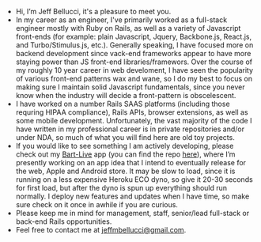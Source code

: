 - Hi, I’m Jeff Bellucci, it's a pleasure to meet you.
- In my career as an engineer, I've primarily worked as a full-stack engineer mostly with Ruby on Rails, as well as a variety of Javascript front-ends (for example: plain Javascript, Jquery, Backbone.js, React.js, and Turbo/Stimulus.js, etc.).  Generally speaking, I have focused more on backend development since vack-end frameworks appear to have more staying power than JS front-end libraries/framewors.  Over the course of my roughly 10 year career in web develoment, I have seen the popularity of various front-end patterns wax and wane, so I do my best to focus on making sure I maintain solid Javascript fundamentals, since you never know when the industry will decide a front-pattern is obscelescent.
- I have worked on a number Rails SAAS platforms (including those requring HIPAA compliance), Rails APIs, browser extensions, as well as some mobile development. Unfortunately, the vast majority of the code I have written in my professional career is in private repositories and/or under NDA, so much of what you will find here are old toy projects.
- If you would like to see something I am actively developing, please check out my [Bart-Live](https://bart-live.herokuapp.com) app (you can find the repo [here](https://github.com/DoubleKick-Creations/bart-live-2)), where I’m presently working on an app idea that I intend to eventually release for the web, Apple and Android store.  It may be slow to load, since it is running on a less expensive Heroku ECO dyno, so give it 20-30 seconds for first load, but after the dyno is spun up everything should run normally.  I deploy new features and updates when I have time, so make sure check on it once in awhile if you are curious. 
- Please keep me in mind for management, staff, senior/lead full-stack or back-end Rails opportunities.
- Feel free to contact me at jeffmbellucci@gmail.com.
<!---
jeffmbellucci/jeffmbellucci is a ✨ special ✨ repository because its `README.md` (this file) appears on your GitHub profile.
You can click the Preview link to take a look at your changes.
--->
